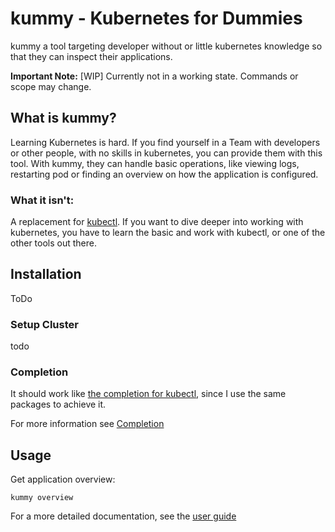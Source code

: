 # kummy - Kubernetes for Dummies 

kummy a tool targeting developer without or little kubernetes knowledge so that they can inspect their applications.

**Important Note:** [WIP] Currently not in a working state. Commands or scope may change.

## What is kummy?

Learning Kubernetes is hard. If you find yourself in a Team with developers or other people, with no skills in 
kubernetes, you can provide them with this tool. With kummy, they can handle basic operations, like viewing logs, 
restarting pod or finding an overview on how the application is configured.

### What it isn't: 
A replacement for [kubectl](https://kubernetes.io/de/docs/reference/kubectl/). If you want to dive deeper into working 
with kubernetes, you have to learn the basic and work with kubectl, or one of the other tools out there.


## Installation
ToDo


### Setup Cluster 
todo

### Completion
It should work like [the completion for kubectl](https://kubernetes.io/docs/reference/kubectl/cheatsheet/#kubectl-autocomplete), since I use the same packages to achieve it.

For more information see [Completion](./docs/completion.md)

## Usage 

Get application overview: 
```shell
kummy overview
```

For a more detailed documentation, see the [user guide](./docs/user-guide.md)